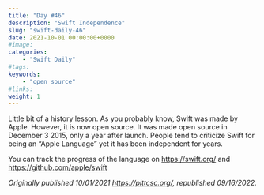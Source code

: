 ```yaml
---
title: "Day #46"
description: "Swift Independence"
slug: "swift-daily-46"
date: 2021-10-01 00:00:00+0000
#image:
categories:
    - "Swift Daily"
#tags:
keywords:
    - "open source"
#links:
weight: 1
---
```


Little bit of a history lesson. As you probably know, Swift was made by Apple. However, it is now open source. It was made open source in December 3 2015, only a year after launch. People tend to criticize Swift for being an “Apple Language” yet it has been independent for years.

You can track the progress of the language on https://swift.org/ and https://github.com/apple/swift

*Originally published 10/01/2021 https://pittcsc.org/, republished 09/16/2022.*
